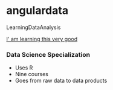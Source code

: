 angulardata
===========

LearningDataAnalysis

[ I' am learning this very good](http://www.angular.nl)


### Data Science Specialization 

* Uses R 
* Nine courses 
* Goes from raw data to data products
